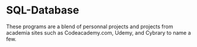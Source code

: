# SQL-Database

These programs are a blend of personnal projects and projects from academia sites such as Codeacademy.com, Udemy, and Cybrary to name a few. 
